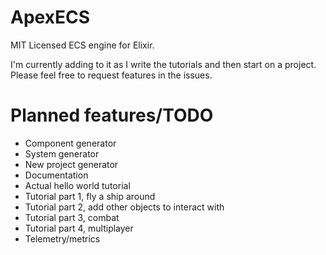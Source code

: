 # ApexECS
MIT Licensed ECS engine for Elixir.

I'm currently adding to it as I write the tutorials and then start on a project. Please feel free to request features in the issues.

# Planned features/TODO
- Component generator
- System generator
- New project generator
- Documentation
- Actual hello world tutorial
- Tutorial part 1, fly a ship around
- Tutorial part 2, add other objects to interact with
- Tutorial part 3, combat
- Tutorial part 4, multiplayer
- Telemetry/metrics

